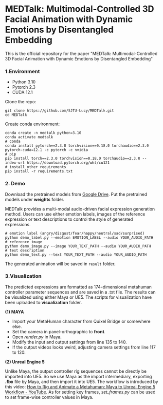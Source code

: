 # MEDTalk: Multimodal-Controlled 3D Facial Animation with Dynamic Emotions by Disentangled Embedding
This is the official repository for the paper "MEDTalk: Multimodal-Controlled 3D Facial Animation with Dynamic Emotions by Disentangled Embedding"

### 1.Environment

- Python 3.10
- Pytorch 2.3
- CUDA 12.1

Clone the repo:

```
git clone https://github.com/SJTU-Lucy/MEDTalk.git
cd MEDTalk
```

Create conda environment:

```
conda create -n medtalk python=3.10
conda activate medtalk
# conda
conda install pytorch==2.3.0 torchvision==0.18.0 torchaudio==2.3.0 pytorch-cuda=12.1 -c pytorch -c nvidia
# pip
pip install torch==2.3.0 torchvision==0.18.0 torchaudio==2.3.0 --index-url https://download.pytorch.org/whl/cu121
# install other requirements
pip install -r requirements.txt
```

### 2. Demo

Download the pretrained models from [Google Drive](https://drive.google.com/drive/folders/1uRIZlO_0F2w-nzAjetAqKAbAWAJP5P8-). Put the pretrained models under **weights** folder.

MEDTalk provides a multi-modal audio-driven facial expression generation method. Users can use either emotion labels, images of the reference expression or text descriptions to control the style of generated expressions.

```
# emotion label (angry/disgust/fear/happy/neutral/sad/surprised)
python demo_label.py --emotion EMOTION_LABEL --audio YOUR_AUDIO_PATH
# reference image
python demo_image.py --image YOUR_TEXT_PATH --audio YOUR_AUDIO_PATH
# text description
python demo_text.py --text YOUR_TEXT_PATH --audio YOUR_AUDIO_PATH
```

The generated animation will be saved in `result` folder.

### 3.Visualization

The predicted expressions are formatted as 174-dimensional metahuman controller parameter sequences and are saved in a .txt file. The results can be visualized using either Maya or UE5. The scripts for visualization have been uploaded to **visualization** folder.

**(1) MAYA**

- Import your MetaHuman character from Quixel Bridge or somewhere else.
- Set the camera in panel-orthographic to **front**.
- Open *render.py* in Maya.
- Modify the input and output settings from line 135 to 140.
- If the output videos looks weird, adjusting camera settings from line 117 to 120.

**(2) Unreal Engine 5**

Unlike Maya, the output controller rig sequences cannot be directly be imported into UE5. So we use Maya as the import intermediary, exporting **.fbx** file by Maya, and then import it into UE5. The workflow is introduced by this video: [How to Rig and Animate a Metahuman: Maya to Unreal Engine 5 Workflow - YouTube](https://www.youtube.com/watch?v=OYjq4aRgKWg). As for setting key frames, *set_frames.py* can be used to set frame-wise controller values in Maya. 

